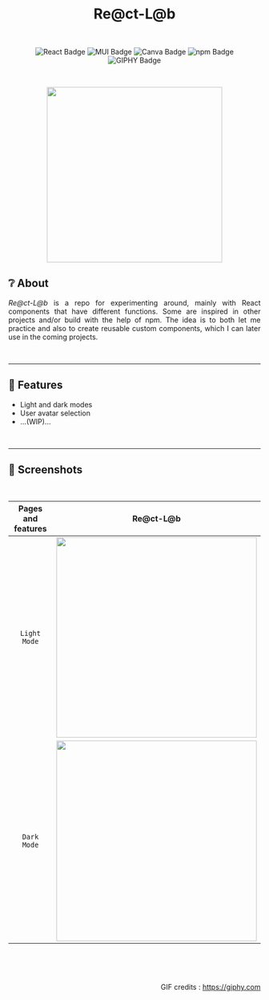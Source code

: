 <h1 align="center">Re@ct-L@b</h1><br/>

<div align="center">
  
![React Badge](https://img.shields.io/badge/React-61DAFB?style=for-the-badge&logo=react&logoColor=white)
![MUI Badge](https://img.shields.io/badge/MUI-007FFF?style=for-the-badge&logo=mui&logoColor=white)
![Canva Badge](https://img.shields.io/badge/Canva-00C4CC?style=for-the-badge&logo=canva&logoColor=white)
![npm Badge](https://img.shields.io/badge/npm-CB3837?style=for-the-badge&logo=npm&logoColor=white)
![GIPHY Badge](https://img.shields.io/badge/giphy-FF6666?style=for-the-badge&logo=giphy&logoColor=white)
  
</div>

<br/><p align="center"> <img align="center" src="https://media.giphy.com/media/6SPT4vjEWBPjECMXwr/giphy.gif" width="350" height="auto"/></p>

## ❔ About

<p align="justify"><i>Re@ct-L@b</i> is a repo for experimenting around, mainly with React components that have different functions. Some are inspired in other projects and/or build with the help of npm. The idea is to both let me practice and also to create reusable custom components, which I can later use in the coming projects.</p><br/>

---

## 🧪 Features

- Light and dark modes
- User avatar selection
- ...(WIP)...
<br/>

---

## 📸 Screenshots

<br/><div align="center">
  
|Pages and features|Re@ct-L@b|
| :----------------: | :---------------------------------------------------: |
|`Light Mode`|<img src="https://user-images.githubusercontent.com/94974740/171030226-65320c56-be7a-4721-a354-c08d0b005d2e.png"  width="400" height="auto" />|
|`Dark Mode` |<img src="https://user-images.githubusercontent.com/94974740/171030224-7b9f7019-520e-4cc3-b13b-d107731393e2.png"  width="400" height="auto">|
  
</div><br/>

<br/><p align="right">GIF credits : https://giphy.com</p>
